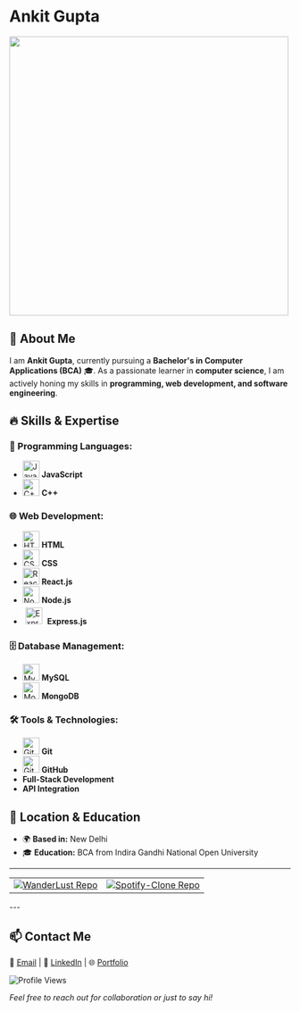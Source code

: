 # Ankit Gupta

<img src="https://github.com/Anmol-Baranwal/Cool-GIFs-For-GitHub/assets/74038190/897cd757-ea1f-492d-aaf9-6d1674177e08" width="500">

## 👋 About Me
I am **Ankit Gupta**, currently pursuing a **Bachelor's in Computer Applications (BCA)** 🎓. As a passionate learner in **computer science**, I am actively honing my skills in **programming, web development, and software engineering**.  

## 🔥 Skills & Expertise  
### 🚀 Programming Languages:
- <img src="https://cdn.jsdelivr.net/gh/devicons/devicon/icons/javascript/javascript-original.svg" alt="JavaScript" width="30" height="30"/>  **JavaScript**  
- <img src="https://cdn.jsdelivr.net/gh/devicons/devicon/icons/cplusplus/cplusplus-original.svg" alt="C++" width="30" height="30"/>  **C++**   

### 🌐 Web Development:
- <img src="https://cdn.jsdelivr.net/gh/devicons/devicon/icons/html5/html5-original.svg" alt="HTML" width="30" height="30"/> **HTML**  
- <img src="https://cdn.jsdelivr.net/gh/devicons/devicon/icons/css3/css3-original.svg" alt="CSS" width="30" height="30"/> **CSS**  
- <img src="https://cdn.jsdelivr.net/gh/devicons/devicon/icons/react/react-original.svg" alt="React.js" width="30" height="30"/> **React.js**  
- <img src="https://cdn.jsdelivr.net/gh/devicons/devicon/icons/nodejs/nodejs-original.svg" alt="Node.js" width="30" height="30"/> **Node.js**
- <img src="https://cdn.jsdelivr.net/gh/devicons/devicon/icons/express/express-original-wordmark.svg" alt="Express.js" width="30" height="30" style="background: white; padding: 5px; border-radius: 5px;"/> **Express.js**  
 

### 🗄️ Database Management:
- <img src="https://cdn.jsdelivr.net/gh/devicons/devicon/icons/mysql/mysql-original.svg" alt="MySQL" width="30" height="30"/> **MySQL**  
- <img src="https://cdn.jsdelivr.net/gh/devicons/devicon/icons/mongodb/mongodb-original.svg" alt="MongoDB" width="30" height="30"/>  **MongoDB**  

### 🛠️ Tools & Technologies:
- <img src="https://cdn.jsdelivr.net/gh/devicons/devicon/icons/git/git-original.svg" alt="Git" width="30" height="30"/> **Git**  
- <img src="https://cdn.jsdelivr.net/gh/devicons/devicon/icons/github/github-original.svg" alt="GitHub" width="30" height="30"/> **GitHub**  
- **Full-Stack Development**  
- **API Integration**  

## 📍 Location & Education
- 🌍 **Based in:** New Delhi  
- 🎓 **Education:** BCA from Indira Gandhi National Open University  


-------------------------------------------
<table>
  <tr>
    <td>
      <a href="https://github.com/ankitvaish405/WanderLust">
        <img src="https://github-readme-stats.vercel.app/api/pin/?username=ankitvaish405&repo=WanderLust&theme=radical" alt="WanderLust Repo"/>
      </a>
    </td>
    <td>
      <a href="https://github.com/ankitvaish405/Spotify-Clone">
        <img src="https://github-readme-stats.vercel.app/api/pin/?username=ankitvaish405&repo=Spotify-Clone&theme=radical" alt="Spotify-Clone Repo"/>
      </a>
    </td>
  </tr>
</table>
---

## 📫 Contact Me
📧 [Email](mailto:ankitvaish405@gmail.com) | 💼 [LinkedIn](https://www.linkedin.com/in/ankit-gupta-6771312b4) | 🌐 [Portfolio](https://wanderlust-e35f.onrender.com/listings)  

![Profile Views](https://komarev.com/ghpvc/?username=ankitvaish&color=blue)  

*Feel free to reach out for collaboration or just to say hi!*
